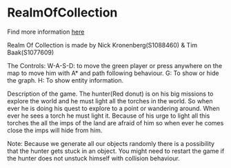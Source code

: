 # RealmOfCollection
Find more information [here](https://docs.google.com/document/d/1HRye0Be9yBUBHijvnMQRd7fjWQYVq6RL9l-xqfblJmQ/edit?usp=sharing)

Realm Of Collection is made by Nick Kronenberg(S1088460) & Tim Baak(S1077609)

The Controls:
W-A-S-D: to move the green player or press anywhere on the map to move him with A* and path following behaviour.
G: To show or hide the graph.
H: To show entity information. 

Description of the game.
The hunter(Red donut) is on his big missions to explore the world and he must light all the torches in the world. So when ever he is doing his quest to explore to a point or wandering around. When ever he sees a torch he must light it. Because of his urge to light all this torches the all the imps of the land are afraid of him so when ever he comes close the imps will hide from him.

Note:
Because we generate all our objects randomly there is a possibility that the hunter gets stuck in an object. You might need to restart the game if the hunter does not unstuck himself with collision behaviour. 
